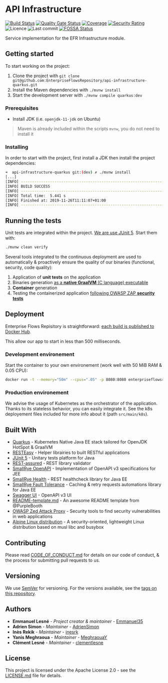 # API Infrastructure

[![Build Status](https://travis-ci.org/EnterpriseFlowsRepository/api-infrastructure-quarkus.svg?branch=dev)](https://travis-ci.org/EnterpriseFlowsRepository/api-infrastructure-quarkus)
[![Quality Gate Status](https://sonarcloud.io/api/project_badges/measure?project=EnterpriseFlowsRepository_api-infrastructure-quarkus&metric=alert_status)](https://sonarcloud.io/api-infrastructure-quarkus?id=EnterpriseFlowsRepository_api-infrastructure-quarkus)
[![Coverage](https://sonarcloud.io/api/project_badges/measure?project=EnterpriseFlowsRepository_api-infrastructure-quarkus&metric=coverage)](https://sonarcloud.io/api-infrastructure-quarkus?id=EnterpriseFlowsRepository_api-infrastructure-quarkus)
[![Security Rating](https://sonarcloud.io/api/project_badges/measure?project=EnterpriseFlowsRepository_api-infrastructure-quarkus&metric=security_rating)](https://sonarcloud.io/api-infrastructure-quarkus?id=EnterpriseFlowsRepository_api-infrastructure-quarkus)
![Licence](https://img.shields.io/github/license/EnterpriseFlowsRepository/api-infrastructure-quarkus)
![Last commit](https://img.shields.io/github/last-commit/EnterpriseFlowsRepository/api-infrastructure-quarkus)
[![FOSSA Status](https://app.fossa.com/api/projects/custom%2B14702%2Fgit%40github.com%3AEnterpriseFlowsRepository%2Fapi-infrastructure-quarkus.git.svg?type=shield)](https://app.fossa.com/projects/custom%2B14702%2Fgit%40github.com%3AEnterpriseFlowsRepository%2Fapi-infrastructure-quarkus.git?ref=badge_shield)

Service implementation for the EFR Infrastructure module.

## Getting started

To start working on the project:

1. Clone the project with `git clone git@github.com:EnterpriseFlowsRepository/api-infrastructure-quarkus.git`
2. Install the Maven dependencies with `./mvnw install`
3. Start the development server with `./mvnw compile quarkus:dev`

### Prerequisites

- Install JDK (i.e. `openjdk-11-jdk` on Ubuntu)

> Maven is already included within the scripts `mvnw`, you do not need to install it

### Installing

In order to start with the project, first install a JDK then install the project dependencies:

```bash
➜  api-infrastructure-quarkus git:(dev) ✗ ./mvnw install
[...]
[INFO] ------------------------------------------------------------------------
[INFO] BUILD SUCCESS
[INFO] ------------------------------------------------------------------------
[INFO] Total time:  5.441 s
[INFO] Finished at: 2019-11-26T11:11:07+01:00
[INFO] ------------------------------------------------------------------------
```

## Running the tests

Unit tests are integrated within the project. [We are use JUnit 5](https://junit.org/junit5). Start them with:

```bash
./mvnw clean verify
```

Several tools integrated to the continuous deployment are used to automatically & proactively ensure the quality of our binaries (functional, security, code quality):

1. Application of **unit tests** on the application
2. Binaries generation [as a **native GraalVM** (C language) executable](https://www.graalvm.org/docs/reference-manual/native-image/)
3. **Container** generation
4. Testing the containerized application [following OWASP ZAP **security tests**](https://github.com/zaproxy/zaproxy)

## Deployment

Enterprise Flows Repisitory is straightforward: [each build is published to Docker Hub](https://hub.docker.com/r/enterpriseflowsrepository/api-infrastructure-quarkus).

This allow our app to start in less than 500 milliseconds.

### Development environement

Start the container to your own environement (work well with 50 MiB RAM & 0.05 CPU):

```bash
docker run -t --memory="50m" --cpus=".05" -p 8080:8080 enterpriseflowsrepository/api-infrastructure-quarkus
```

### Production environement

We advise the usage of Kubernetes as the orchestrator of the application. Thanks to its stateless behavior, you can easily integrate it. See the k8s deployement files included for more info about it (path `src/main/k8s`).

## Built With

- [Quarkus](https://quarkus.io) - Kubernetes Native Java EE stack tailored for OpenJDK HotSpot & GraalVM
- [RESTEasy](https://resteasy.github.io) - Helper librairies to built RESTful applications
- [JUnit 5](https://junit.org/junit5) - Unitary tests platform for Java
- [REST-assured](http://rest-assured.io) - REST library validator
- [SmallRye OpenAPI](https://github.com/smallrye/smallrye-open-api) - Implementation of OpenAPI v3 specifications for JEE
- [SmallRye Health](https://github.com/smallrye/smallrye-health) - REST healthcheck library for Java EE
- [SmallRye Fault Tolerance](https://github.com/smallrye/smallrye-fault-tolerance) - Caching & retry requests automations library for Java EE
- [Swagger UI](https://swagger.io/tools/swagger-ui) - OpenAPI v3 UI
- [README-template.md](https://gist.github.com/PurpleBooth/109311bb0361f32d87a2) - An awesome README template from @PurpleBooth
- [OWASP Zed Attack Proxy](https://github.com/zaproxy/zaproxy) - Security tools to find security vulnerabilities in web applications
- [Alpine Linux distribution](https://alpinelinux.org/) - A security-oriented, lightweight Linux distribution based on musl libc and busybox

## Contributing

Please read [CODE_OF_CONDUCT.md](CODE_OF_CONDUCT.md) for details on our code of conduct, & the process for submitting pull requests to us.

## Versioning

We use [SemVer](http://semver.org/) for versioning. For the versions available, see the [tags on this repository](https://github.com/EnterpriseFlowsRepository/api-infrastructure-quarkus/tags).

## Authors

- **Emmanuel Lesné** - *Project creator & maintainer* - [Emmanuel35](https://github.com/Emmanuel35)
- **Adrien Simon** - *Maintainer* - [AdrienSimon](https://github.com/AdrienSimon)
- **Inès Rekik** - *Maintainer* - [inesrk](https://github.com/inesrk)
- **Yanis Meghraoua** - *Maintainer* - [MeghraouaY](https://github.com/MeghraouaY)
- **Clément Lesné** - *Maintainer* - [clementlesne](https://github.com/clementlesne)

## License

This project is licensed under the Apache License 2.0 - see the [LICENSE.md](LICENSE.md) file for details.
